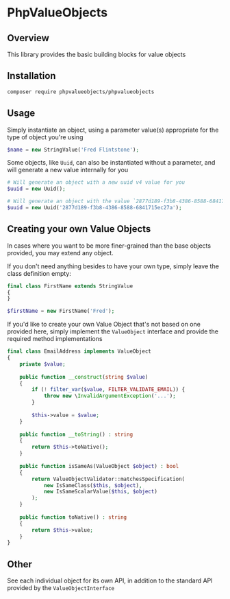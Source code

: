 # PhpValueObjects

## Overview

This library provides the basic building blocks for value objects

## Installation

```bash
composer require phpvalueobjects/phpvalueobjects
```

## Usage

Simply instantiate an object, using a parameter value(s) appropriate for the type of object you're using

```php
$name = new StringValue('Fred Flintstone');
```

Some objects, like `Uuid`, can also be instantiated without a parameter, and will generate a new value internally for you

```php
# Will generate an object with a new uuid v4 value for you
$uuid = new Uuid();

# Will generate an object with the value `2877d189-f3b8-4386-8588-6841715ec27a`
$uuid = new Uuid('2877d189-f3b8-4386-8588-6841715ec27a');
```

## Creating your own Value Objects

In cases where you want to be more finer-grained than the base objects provided, you may extend any object.

If you don't need anything besides to have your own type, simply leave the class definition empty:

```php
final class FirstName extends StringValue
{
}

$firstName = new FirstName('Fred');
```

If you'd like to create your own Value Object that's not based on one provided here, simply implement the `ValueObject` interface and provide the required method implementations

```php
final class EmailAddress implements ValueObject
{
    private $value;
    
    public function __construct(string $value)
    {
        if (! filter_var($value, FILTER_VALIDATE_EMAIL)) {
            throw new \InvalidArgumentException('...');
        }
        
        $this->value = $value;
    }
    
    public function __toString() : string
    {
        return $this->toNative();
    }
    
    public function isSameAs(ValueObject $object) : bool
    {
        return ValueObjectValidator::matchesSpecification(
            new IsSameClass($this, $object),
            new IsSameScalarValue($this, $object)
        );
    }
    
    public function toNative() : string
    {
        return $this->value;
    }    
}
```

## Other

See each individual object for its own API, in addition to the standard API provided by the `ValueObjectInterface`
